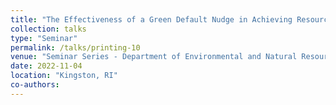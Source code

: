 ```yaml
---
title: "The Effectiveness of a Green Default Nudge in Achieving Resource Conservation"
collection: talks
type: "Seminar"
permalink: /talks/printing-10
venue: "Seminar Series - Department of Environmental and Natural Resource Economics, University of Rhode Island"
date: 2022-11-04
location: "Kingston, RI"
co-authors: 
---
```


<!-- Google tag (gtag.js) -->
<script async src="https://www.googletagmanager.com/gtag/js?id=G-Q95WSVMDNZ"></script>
<script>
  window.dataLayer = window.dataLayer || [];
  function gtag(){dataLayer.push(arguments);}
  gtag('js', new Date());

  gtag('config', 'G-Q95WSVMDNZ');
</script>